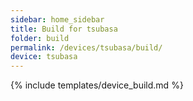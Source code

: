 ```yaml
---
sidebar: home_sidebar
title: Build for tsubasa
folder: build
permalink: /devices/tsubasa/build/
device: tsubasa
---
```

{% include templates/device_build.md %}
